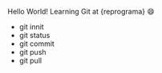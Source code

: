 Hello World!
Learning Git at {reprograma}
:smile:


* git innit 
* git status  
* git commit 
* git push 
* git pull 




